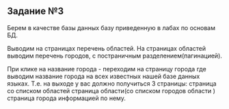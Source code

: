 ## Задание №3
Берем в качестве базы данных базу приведенную в лабах по основам БД.

Выводим на страницах перечень областей. На страницах областей выводим перечень городов, с постраничным разделением(пагинацией).

При клике на название города - переходим на страницу города где выводим название города на всех известных нашей базе данных языках.
Т.е. на выходе у вас должно получиться 3 страницы:
страница со списком областей
страница области(со списком городов области )
страница города информацией по нему.
